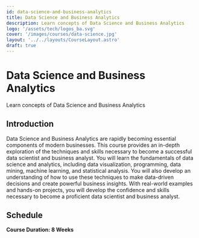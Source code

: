 ```yaml
---
id: data-science-and-business-analytics
title: Data Science and Business Analytics
description: Learn concepts of Data Science and Business Analytics
logo: '/assets/tech/logos_ba.svg'
cover: '/images/courses/data-science.jpg'
layout: '../../layouts/CourseLayout.astro'
draft: true
---
```


# Data Science and Business Analytics

Learn concepts of Data Science and Business Analytics

<!--
## Course Outline

- Lorem ipsum dolor sit amet consectetur adipisicing elit.
- Lorem ipsum dolor sit amet consectetur adipisicing elit.
- Lorem ipsum dolor sit amet consectetur adipisicing elit.
- Lorem ipsum dolor sit amet consectetur adipisicing elit.
-->

## Introduction

Data Science and Business Analytics are rapidly becoming essential components of modern businesses. This course provides an in-depth exploration of the techniques and skills necessary to become a successful data scientist and business analyst. You will learn the fundamentals of data science and analytics, including data visualization, programming, data mining, machine learning, and statistical analysis. You will also develop an understanding of how to use these techniques to make data-driven decisions and create powerful business insights. With real-world examples and hands-on projects, you will develop the confidence and skills necessary to become a proficient data scientist and business analyst.

## Schedule

**Course Duration: 8 Weeks**

<!--
<br />

- Week 1: _Chapter 1_
- Week 2: _Chapter 1_
- Week 3: _Chapter 2_
- Week 4: _Chapter 3_
- Week 5: _Chapter 4_
- Week 6: _Chapter 5_
- Week 7: _Chapter 5_
- Week 8: _Chapter 6_
-->

<!--
## Instructors

Lorem ipsum dolor sit, amet consectetur adipisicing elit. Possimus deleniti debitis doloremque ipsa at magni et doloribus facere beatae eaque, assumenda maiores nihil minus quae ab veritatis earum laudantium accusantium porro molestias quas corporis nam. Similique atque accusantium vel ab dolorum perspiciatis, esse consequuntur at dolores! Assumenda hic commodi consequatur.
-->
